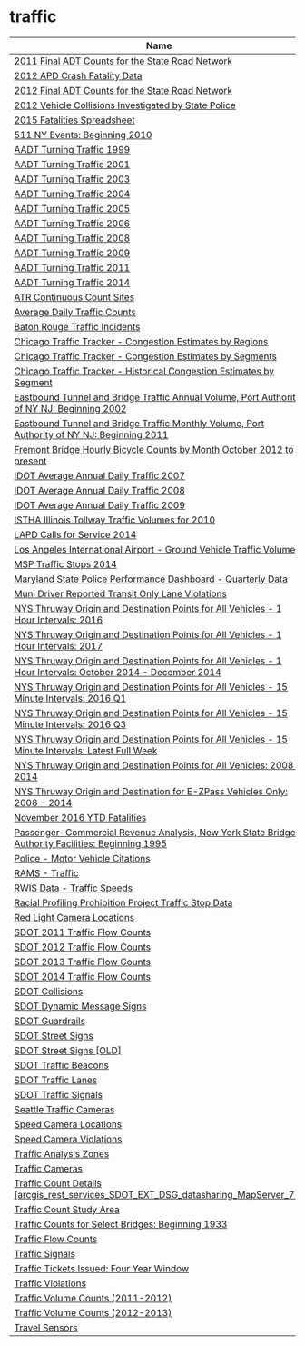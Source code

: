 # traffic

Name | Host | Published
---- | ---- | ---------
[2011 Final ADT Counts for the State Road Network](../datasets/25bh-kn7t.md) | data.ct.gov | 2014&#x2011;03&#x2011;29
[2012 APD Crash Fatality Data](../datasets/ergh-7g8p.md) | data.austintexas.gov | 2013&#x2011;05&#x2011;21
[2012 Final ADT Counts for the State Road Network](../datasets/iwn2-hn3h.md) | data.ct.gov | 2014&#x2011;03&#x2011;29
[2012 Vehicle Collisions Investigated by State Police](../datasets/pdvh-tf2u.md) | data.maryland.gov | 2013&#x2011;05&#x2011;03
[2015 Fatalities Spreadsheet](../datasets/dbc6-hkkk.md) | data.austintexas.gov | 2016&#x2011;04&#x2011;25
[511 NY Events: Beginning 2010](../datasets/ah74-pg4w.md) | data.ny.gov | 2016&#x2011;08&#x2011;29
[AADT Turning Traffic 1999](../datasets/9bnf-mwkb.md) | data.iowa.gov | 2016&#x2011;09&#x2011;29
[AADT Turning Traffic 2001](../datasets/8z8t-apms.md) | data.iowa.gov | 2016&#x2011;09&#x2011;29
[AADT Turning Traffic 2003](../datasets/swa5-edvy.md) | data.iowa.gov | 2016&#x2011;09&#x2011;29
[AADT Turning Traffic 2004](../datasets/x89d-qusv.md) | data.iowa.gov | 2016&#x2011;09&#x2011;29
[AADT Turning Traffic 2005](../datasets/v7pn-44q8.md) | data.iowa.gov | 2016&#x2011;09&#x2011;29
[AADT Turning Traffic 2006](../datasets/hpc6-nhr3.md) | data.iowa.gov | 2016&#x2011;09&#x2011;29
[AADT Turning Traffic 2008](../datasets/bpe7-rq9j.md) | data.iowa.gov | 2016&#x2011;09&#x2011;29
[AADT Turning Traffic 2009](../datasets/43c3-stp6.md) | data.iowa.gov | 2016&#x2011;09&#x2011;29
[AADT Turning Traffic 2011](../datasets/as5s-avn6.md) | data.iowa.gov | 2016&#x2011;09&#x2011;29
[AADT Turning Traffic 2014](../datasets/x3ar-rhnf.md) | data.iowa.gov | 2016&#x2011;09&#x2011;29
[ATR Continuous Count Sites](../datasets/j7g2-w7xc.md) | data.iowa.gov | 2016&#x2011;06&#x2011;08
[Average Daily Traffic Counts](../datasets/pfsx-4n4m.md) | data.cityofchicago.org | 2011&#x2011;04&#x2011;17
[Baton Rouge Traffic Incidents](../datasets/2tu5-7kif.md) | data.brla.gov | 2017&#x2011;02&#x2011;04
[Chicago Traffic Tracker - Congestion Estimates by Regions](../datasets/t2qc-9pjd.md) | data.cityofchicago.org | 2014&#x2011;09&#x2011;12
[Chicago Traffic Tracker - Congestion Estimates by Segments](../datasets/n4j6-wkkf.md) | data.cityofchicago.org | 2014&#x2011;09&#x2011;26
[Chicago Traffic Tracker - Historical Congestion Estimates by Segment](../datasets/77hq-huss.md) | data.cityofchicago.org | 2015&#x2011;02&#x2011;11
[Eastbound Tunnel and Bridge Traffic Annual Volume, Port Authority of NY NJ: Beginning 2002](../datasets/9ray-6dmy.md) | data.ny.gov | 2016&#x2011;10&#x2011;11
[Eastbound Tunnel and Bridge Traffic Monthly Volume, Port Authority of NY NJ: Beginning 2011](../datasets/5uvq-7ebw.md) | data.ny.gov | 2016&#x2011;10&#x2011;11
[Fremont Bridge Hourly Bicycle Counts by Month October 2012 to present](../datasets/65db-xm6k.md) | data.seattle.gov | 2017&#x2011;04&#x2011;03
[IDOT Average Annual Daily Traffic 2007](../datasets/86j7-vghm.md) | data.illinois.gov | 2012&#x2011;01&#x2011;26
[IDOT Average Annual Daily Traffic 2008](../datasets/xupr-q8qs.md) | data.illinois.gov | 2012&#x2011;01&#x2011;26
[IDOT Average Annual Daily Traffic 2009](../datasets/43v9-izbq.md) | data.illinois.gov | 2012&#x2011;01&#x2011;26
[ISTHA Illinois Tollway Traffic Volumes for 2010](../datasets/ii2d-g8y2.md) | data.illinois.gov | 2012&#x2011;01&#x2011;26
[LAPD Calls for Service 2014](../datasets/mgue-vbsx.md) | data.lacity.org | 2015&#x2011;11&#x2011;19
[Los Angeles International Airport - Ground Vehicle Traffic Volume](../datasets/9uit-a3wp.md) | data.lacity.org | 2014&#x2011;05&#x2011;29
[MSP Traffic Stops 2014](../datasets/nq4v-y7m5.md) | data.maryland.gov | 2014&#x2011;10&#x2011;19
[Maryland State Police Performance Dashboard - Quarterly Data](../datasets/tx73-47dk.md) | data.maryland.gov | 2017&#x2011;07&#x2011;10
[Muni Driver Reported Transit Only Lane Violations](../datasets/sd75-dps9.md) | data.sfgov.org | 2016&#x2011;04&#x2011;15
[NYS Thruway Origin and Destination Points for All Vehicles - 1 Hour Intervals: 2016](../datasets/23v4-2ycs.md) | data.ny.gov | 2017&#x2011;01&#x2011;02
[NYS Thruway Origin and Destination Points for All Vehicles - 1 Hour Intervals: 2017](../datasets/r4tg-z3mz.md) | data.ny.gov | 2017&#x2011;04&#x2011;20
[NYS Thruway Origin and Destination Points for All Vehicles - 1 Hour Intervals: October 2014 - December 2014](../datasets/i57x-udiw.md) | data.ny.gov | 2016&#x2011;03&#x2011;18
[NYS Thruway Origin and Destination Points for All Vehicles - 15 Minute Intervals: 2016 Q1](../datasets/4n7x-kstx.md) | data.ny.gov | 2016&#x2011;04&#x2011;07
[NYS Thruway Origin and Destination Points for All Vehicles - 15 Minute Intervals: 2016 Q3](../datasets/ib6f-ap6m.md) | data.ny.gov | 2016&#x2011;10&#x2011;28
[NYS Thruway Origin and Destination Points for All Vehicles - 15 Minute Intervals: Latest Full Week](../datasets/4dbf-24u2.md) | data.ny.gov | 2017&#x2011;04&#x2011;19
[NYS Thruway Origin and Destination Points for All Vehicles: 2008 - 2014](../datasets/tw9e-7nms.md) | data.ny.gov | 2015&#x2011;03&#x2011;19
[NYS Thruway Origin and Destination for E-ZPass Vehicles Only: 2008 - 2014](../datasets/f9we-t9h3.md) | data.ny.gov | 2015&#x2011;03&#x2011;19
[November 2016 YTD Fatalities](../datasets/2cx2-y3ed.md) | data.austintexas.gov | 2016&#x2011;12&#x2011;21
[Passenger-Commercial Revenue Analysis, New York State Bridge Authority Facilities: Beginning 1995](../datasets/chh6-mt9c.md) | data.ny.gov | 2016&#x2011;01&#x2011;27
[Police - Motor Vehicle Citations](../datasets/3md9-rv67.md) | data.somervillema.gov | 2016&#x2011;02&#x2011;04
[RAMS - Traffic](../datasets/xn57-w4cv.md) | data.iowa.gov | 2016&#x2011;12&#x2011;06
[RWIS Data - Traffic Speeds](../datasets/am2d-jc37.md) | data.iowa.gov | 2016&#x2011;06&#x2011;09
[Racial Profiling Prohibition Project Traffic Stop Data](../datasets/g7s9-f7az.md) | data.ct.gov | 2015&#x2011;09&#x2011;22
[Red Light Camera Locations](../datasets/thvf-6diy.md) | data.cityofchicago.org | 2016&#x2011;11&#x2011;29
[SDOT 2011 Traffic Flow Counts](../datasets/vx33-v49r.md) | data.seattle.gov | 2015&#x2011;03&#x2011;19
[SDOT 2012 Traffic Flow Counts](../datasets/tuke-av4m.md) | data.seattle.gov | 2016&#x2011;04&#x2011;21
[SDOT 2013 Traffic Flow Counts](../datasets/fr45-zvkn.md) | data.seattle.gov | 2016&#x2011;04&#x2011;21
[SDOT 2014 Traffic Flow Counts](../datasets/4mwk-gpn6.md) | data.seattle.gov | 2016&#x2011;04&#x2011;21
[SDOT Collisions](../datasets/v7k9-7dn4.md) | data.seattle.gov | 2015&#x2011;03&#x2011;21
[SDOT Dynamic Message Signs](../datasets/8m64-tv56.md) | data.seattle.gov | 2015&#x2011;03&#x2011;19
[SDOT Guardrails](../datasets/gynh-gvez.md) | data.seattle.gov | 2016&#x2011;04&#x2011;22
[SDOT Street Signs](../datasets/atig-uucb.md) | data.seattle.gov | 2016&#x2011;06&#x2011;15
[SDOT Street Signs [OLD]](../datasets/kb3s-zi3z.md) | data.seattle.gov | 2015&#x2011;03&#x2011;19
[SDOT Traffic Beacons](../datasets/iwrq-qjta.md) | data.seattle.gov | 2015&#x2011;03&#x2011;19
[SDOT Traffic Lanes](../datasets/3ytq-9ntv.md) | data.seattle.gov | 2015&#x2011;03&#x2011;18
[SDOT Traffic Signals](../datasets/a3dp-9q2z.md) | data.seattle.gov | 2015&#x2011;03&#x2011;19
[Seattle Traffic Cameras](../datasets/65fc-btcc.md) | data.seattle.gov | 2012&#x2011;08&#x2011;07
[Speed Camera Locations](../datasets/4i42-qv3h.md) | data.cityofchicago.org | 2016&#x2011;11&#x2011;29
[Speed Camera Violations](../datasets/hhkd-xvj4.md) | data.cityofchicago.org | 2016&#x2011;11&#x2011;29
[Traffic Analysis Zones](../datasets/j4sj-j2nf.md) | data.sfgov.org | 2016&#x2011;08&#x2011;19
[Traffic Cameras](../datasets/b4k4-adkb.md) | data.austintexas.gov | 2016&#x2011;12&#x2011;20
[Traffic Count Details [arcgis_rest_services_SDOT_EXT_DSG_datasharing_MapServer_77]](../datasets/qfw2-ekmx.md) | data.seattle.gov | 2015&#x2011;03&#x2011;19
[Traffic Count Study Area](../datasets/cqdh-farx.md) | data.austintexas.gov | 2015&#x2011;08&#x2011;07
[Traffic Counts for Select Bridges: Beginning 1933](../datasets/5qpa-id23.md) | data.ny.gov | 2016&#x2011;01&#x2011;27
[Traffic Flow Counts](../datasets/7svg-ds5z.md) | data.seattle.gov | 2011&#x2011;04&#x2011;17
[Traffic Signals](../datasets/i5j3-69mv.md) | data.brla.gov | 2016&#x2011;03&#x2011;31
[Traffic Tickets Issued: Four Year Window](../datasets/q4hy-kbtf.md) | data.ny.gov | 2015&#x2011;09&#x2011;14
[Traffic Violations](../datasets/4mse-ku6q.md) | data.montgomerycountymd.gov | 2014&#x2011;09&#x2011;18
[Traffic Volume Counts (2011-2012)](../datasets/wng2-85mv.md) | data.cityofnewyork.us | 2014&#x2011;06&#x2011;17
[Traffic Volume Counts (2012-2013)](../datasets/p424-amsu.md) | data.cityofnewyork.us | 2014&#x2011;06&#x2011;17
[Travel Sensors](../datasets/6yd9-yz29.md) | data.austintexas.gov | 2017&#x2011;02&#x2011;28

